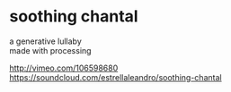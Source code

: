 soothing chantal
===============

a generative lullaby  
made with processing

http://vimeo.com/106598680  
https://soundcloud.com/estrellaleandro/soothing-chantal
